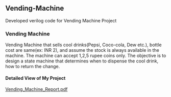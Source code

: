 ## Vending-Machine
Developed verilog code for Vending Machine Project

### Vending Machine
Vending Machine that sells cool drinks(Pepsi, Coco-cola, Dew etc.), bottle cost are same(ex: INR 2), and assume the stock is always available in the machine. The machine can accept 1,2,5 rupee coins only. The objective is to design a state machine that determines when to dispense the cool drink, how to return the change.


#### Detailed View of My Project
[Vending_Machine_Report.pdf](https://github.com/user-attachments/files/18387128/Vending_Machine_Report.pdf)


